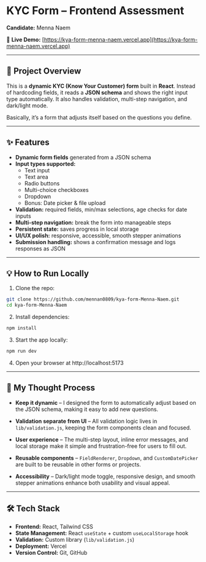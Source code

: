 # KYC Form – Frontend Assessment
**Candidate:** Menna Naem  

🔗 **Live Demo:** [https://kya-form-menna-naem.vercel.app](https://kya-form-menna-naem.vercel.app)

---

## 🚀 Project Overview

This is a **dynamic KYC (Know Your Customer) form** built in **React**. Instead of hardcoding fields, it reads a **JSON schema** and shows the right input type automatically. It also handles validation, multi-step navigation, and dark/light mode.

Basically, it’s a form that adjusts itself based on the questions you define.

---

## ✨ Features

- **Dynamic form fields** generated from a JSON schema  
- **Input types supported:**
  - Text input  
  - Text area  
  - Radio buttons  
  - Multi-choice checkboxes  
  - Dropdown  
  - Bonus: Date picker & file upload  
- **Validation:** required fields, min/max selections, age checks for date inputs  
- **Multi-step navigation:** break the form into manageable steps  
- **Persistent state:** saves progress in local storage  
- **UI/UX polish:** responsive, accessible, smooth stepper animations  
- **Submission handling:** shows a confirmation message and logs responses as JSON 

---

## 💡 How to Run Locally

1. Clone the repo:

```bash
git clone https://github.com/mennan0809/kya-form-Menna-Naem.git
cd kya-form-Menna-Naem
```

2. Install dependencies:
```bash
npm install
```

3. Start the app locally:
```bash
npm run dev
```
4. Open your browser at http://localhost:5173

---

## 🧠 My Thought Process

- **Keep it dynamic** – I designed the form to automatically adjust based on the JSON schema, making it easy to add new questions.

- **Validation separate from UI** – All validation logic lives in `lib/validation.js`, keeping the form components clean and focused.

- **User experience** – The multi-step layout, inline error messages, and local storage make it simple and frustration-free for users to fill out.

- **Reusable components** – `FieldRenderer`, `Dropdown`, and `CustomDatePicker` are built to be reusable in other forms or projects.

- **Accessibility** – Dark/light mode toggle, responsive design, and smooth stepper animations enhance both usability and visual appeal.

---

## 🛠 Tech Stack

- **Frontend:** React, Tailwind CSS  
- **State Management:** React `useState` + custom `useLocalStorage` hook  
- **Validation:** Custom library (`lib/validation.js`)  
- **Deployment:** Vercel  
- **Version Control:** Git, GitHub
